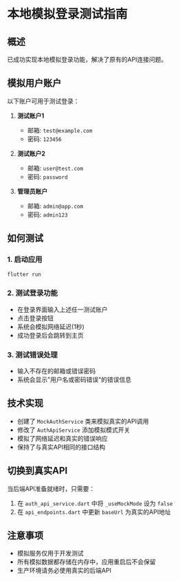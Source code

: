# 本地模拟登录测试指南

## 概述
已成功实现本地模拟登录功能，解决了原有的API连接问题。

## 模拟用户账户
以下账户可用于测试登录：

1. **测试账户1**
   - 邮箱: `test@example.com`
   - 密码: `123456`

2. **测试账户2**
   - 邮箱: `user@test.com`
   - 密码: `password`

3. **管理员账户**
   - 邮箱: `admin@app.com`
   - 密码: `admin123`

## 如何测试

### 1. 启动应用
```bash
flutter run
```

### 2. 测试登录功能
- 在登录界面输入上述任一测试账户
- 点击登录按钮
- 系统会模拟网络延迟(1秒)
- 成功登录后会跳转到主页

### 3. 测试错误处理
- 输入不存在的邮箱或错误密码
- 系统会显示"用户名或密码错误"的错误信息

## 技术实现
- 创建了 `MockAuthService` 类来模拟真实的API调用
- 修改了 `AuthApiService` 添加模拟模式开关
- 模拟了网络延迟和真实的错误响应
- 保持了与真实API相同的接口结构

## 切换到真实API
当后端API准备就绪时，只需要：
1. 在 `auth_api_service.dart` 中将 `_useMockMode` 设为 `false`
2. 在 `api_endpoints.dart` 中更新 `baseUrl` 为真实的API地址

## 注意事项
- 模拟服务仅用于开发测试
- 所有模拟数据都存储在内存中，应用重启后不会保留
- 生产环境请务必使用真实的后端API